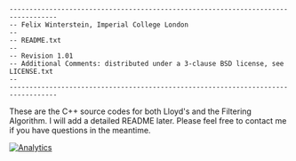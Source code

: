     ----------------------------------------------------------------------------------
    -- Felix Winterstein, Imperial College London
    -- 
    -- README.txt
    -- 
    -- Revision 1.01
    -- Additional Comments: distributed under a 3-clause BSD license, see LICENSE.txt
    -- 
    ----------------------------------------------------------------------------------

These are the C++ source codes for both Lloyd's and the Filtering Algorithm. I will add a detailed README later. Please feel free to contact me if you have questions in the meantime.

[![Analytics](https://ga-beacon.appspot.com/UA-62121621-1/FelixWinterstein/Vivado-KMeans/c_code_for_comparison/readme?pixel)](https://github.com/igrigorik/ga-beacon)

